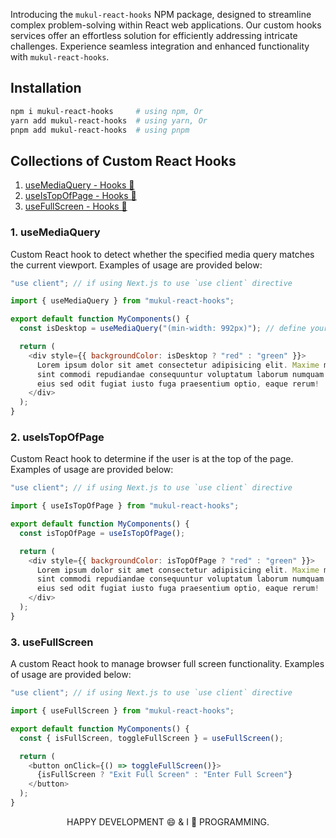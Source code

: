 Introducing the `mukul-react-hooks` NPM package, designed to streamline complex problem-solving within React web applications. Our custom hooks services offer an effortless solution for efficiently addressing intricate challenges. Experience seamless integration and enhanced functionality with `mukul-react-hooks`.

## Installation

```sh
npm i mukul-react-hooks     # using npm, Or
yarn add mukul-react-hooks  # using yarn, Or
pnpm add mukul-react-hooks  # using pnpm
```

## Collections of Custom React Hooks

1. [useMediaQuery - Hooks 🚀](#1-usemediaquery)
2. [useIsTopOfPage - Hooks 🚀](#2-useistopofpage)
3. [useFullScreen - Hooks 🚀](#3-usefullscreen)

### 1. useMediaQuery

Custom React hook to detect whether the specified media query matches the current viewport.
Examples of usage are provided below:

```js
"use client"; // if using Next.js to use `use client` directive

import { useMediaQuery } from "mukul-react-hooks";

export default function MyComponents() {
  const isDesktop = useMediaQuery("(min-width: 992px)"); // define your preferable breakpoints

  return (
    <div style={{ backgroundColor: isDesktop ? "red" : "green" }}>
      Lorem ipsum dolor sit amet consectetur adipisicing elit. Maxime mollitia, molestiae quas vel
      sint commodi repudiandae consequuntur voluptatum laborum numquam blanditiis harum quisquam
      eius sed odit fugiat iusto fuga praesentium optio, eaque rerum!
    </div>
  );
}
```

### 2. useIsTopOfPage

Custom React hook to determine if the user is at the top of the page.
Examples of usage are provided below:

```js
"use client"; // if using Next.js to use `use client` directive

import { useIsTopOfPage } from "mukul-react-hooks";

export default function MyComponents() {
  const isTopOfPage = useIsTopOfPage();

  return (
    <div style={{ backgroundColor: isTopOfPage ? "red" : "green" }}>
      Lorem ipsum dolor sit amet consectetur adipisicing elit. Maxime mollitia, molestiae quas vel
      sint commodi repudiandae consequuntur voluptatum laborum numquam blanditiis harum quisquam
      eius sed odit fugiat iusto fuga praesentium optio, eaque rerum!
    </div>
  );
}
```

### 3. useFullScreen

A custom React hook to manage browser full screen functionality.
Examples of usage are provided below:

```js
"use client"; // if using Next.js to use `use client` directive

import { useFullScreen } from "mukul-react-hooks";

export default function MyComponents() {
  const { isFullScreen, toggleFullScreen } = useFullScreen();

  return (
    <button onClick={() => toggleFullScreen()}>
      {isFullScreen ? "Exit Full Screen" : "Enter Full Screen"}
    </button>
  );
}
```

<p align="center">
  HAPPY DEVELOPMENT 😄 & I 💖 PROGRAMMING.
</p>
